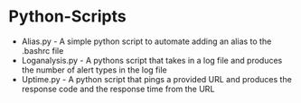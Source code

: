 # Python-Scripts

* Alias.py - A simple python script to automate adding an alias to the .bashrc file
* Loganalysis.py - A pythons script that takes in a log file and produces the number of alert types in the log file
* Uptime.py - A python script that pings a provided URL and produces the response code and the response time from the URL
